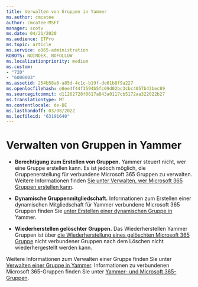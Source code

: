 ```yaml
---
title: Verwalten von Gruppen in Yammer
ms.author: cmcatee
author: cmcatee-MSFT
manager: scotv
ms.date: 04/21/2020
ms.audience: ITPro
ms.topic: article
ms.service: o365-administration
ROBOTS: NOINDEX, NOFOLLOW
ms.localizationpriority: medium
ms.custom:
- "720"
- "6000003"
ms.assetid: 254b58a6-a85d-4c1c-b19f-de61b8f9a227
ms.openlocfilehash: e8ee4f44f3594b5fc09d02bc3cbc4057b43bec89
ms.sourcegitcommit: d11262728f0617a843a0117cb5172aa322022b27
ms.translationtype: MT
ms.contentlocale: de-DE
ms.lasthandoff: 03/08/2022
ms.locfileid: "63191640"
---
```

# <a name="manage-groups-in-yammer"></a>Verwalten von Gruppen in Yammer

- **Berechtigung zum Erstellen von Gruppen.** Yammer steuert nicht, wer eine Gruppe erstellen kann. Es ist jedoch möglich, die Gruppenerstellung für verbundene Microsoft 365 Gruppen zu verwalten. Weitere Informationen finden [Sie unter Verwalten, wer Microsoft 365 Gruppen erstellen kann](https://docs.microsoft.com/microsoft-365/admin/create-groups/manage-creation-of-groups).

- **Dynamische Gruppenmitgliedschaft.** Informationen zum Erstellen einer dynamischen Mitgliedschaft für Yammer verbundene Microsoft 365 Gruppen finden Sie [unter Erstellen einer dynamischen Gruppe in](https://docs.microsoft.com/yammer/manage-yammer-groups/create-a-dynamic-group) Yammer.

- **Wiederherstellen gelöschter Gruppen.** Das Wiederherstellen Yammer Gruppen ist über [die Wiederherstellung eines gelöschten Microsoft 365 Gruppe](https://docs.microsoft.com/microsoft-365/admin/create-groups/restore-deleted-group) nicht verbundener Gruppen nach dem Löschen nicht wiederhergestellt werden kann.

Weitere Informationen zum Verwalten einer Gruppe finden Sie unter [Verwalten einer Gruppe in Yammer](https://support.office.com/article/Manage-a-group-in-Yammer-6e05c6d6-5548-4c88-89cd-e6757a514ef2). Informationen zu verbundenen Microsoft 365-Gruppen finden Sie unter [Yammer- und Microsoft 365-Gruppen](https://docs.microsoft.com/yammer/manage-yammer-groups/yammer-and-office-365-groups).
  